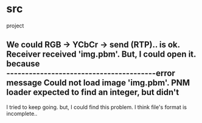 # src
project




We could RGB -> YCbCr -> send (RTP).. is ok.
 Receiver received 'img.pbm'. But, I could open it. because  
----------------------------------------error message
Could not load image 'img.pbm'.
PNM loader expected to find an integer, but didn't
-------------------------------------
I tried to keep going. but, I could find this problem. I think file's format is incomplete.. 
